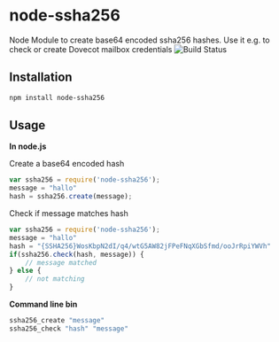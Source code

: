 node-ssha256
============

Node Module to create base64 encoded ssha256 hashes.
Use it e.g. to check or create Dovecot mailbox credentials
![Build Status][1]

Installation
------------

```sh
npm install node-ssha256
```

Usage
-----
**In node.js**

Create a base64 encoded hash
```javascript
var ssha256 = require('node-ssha256');
message = "hallo"
hash = ssha256.create(message);
```

Check if message matches hash
```javascript
var ssha256 = require('node-ssha256');
message = "hallo"
hash = "{SSHA256}WosKbpN2dI/q4/wtG5AW82jFPeFNqXGbSfmd/ooJrRpiYWVh"
if(ssha256.check(hash, message)) {
    // message matched
} else {
    // not matching
}
```

**Command line bin**

```sh
ssha256_create "message"
ssha256_check "hash" "message"
```
[1]: http://ts3s.de:8080/buildStatus/icon?job=node-ssha256
